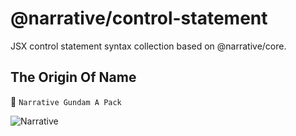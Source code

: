 # @narrative/control-statement

JSX control statement syntax collection based on @narrative/core.

## The Origin Of Name

🤖 `Narrative Gundam A Pack`

<img src="https://raw.githubusercontent.com/joe-sky/narrative/master/public/images/narrative-gundam-a-pack.jpg" alt="Narrative">
